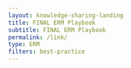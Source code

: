 ```yaml
---
layout: knowledge-sharing-landing
title: FINAL ERM Playbook
subtitle: FINAL ERM Playbook
permalink: /link/
type: ERM
filters: best-practice
---
```

<a href="{{ site.baseurl }}/wp-content/uploads/2016/07/FINAL-ERM-Playbook.pdf"></a>
